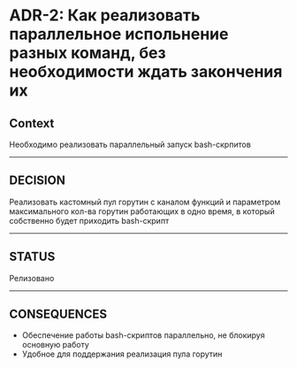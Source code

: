 <h1>ADR-2: Как реализовать параллельное испольнение разных команд, без необходимости ждать закончения их</h1>

<h2>Context</h2>
Необходимо реализовать параллельный запуск bash-скрпитов
<hr>

<h2>DECISION</h2>
Реализовать кастомный пул горутин с каналом функций и параметром максимального кол-ва горутин работающих в одно время, в который собственно будет приходить bash-скрипт
<hr>

<h2>STATUS</h2>
Релизовано
<hr>

<h2>CONSEQUENCES</h2>
<ul>
<li>Обеспечение работы bash-скриптов параллельно, не блокируя основную работу</li>
<li>Удобное для поддержания реализация пула горутин</li>
</ul>
